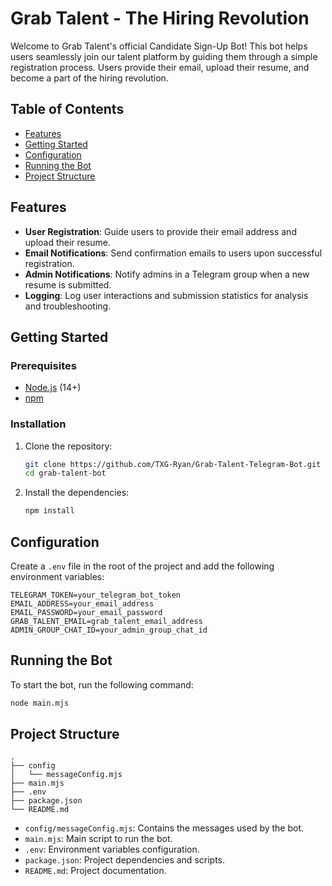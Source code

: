 
# Grab Talent - The Hiring Revolution

Welcome to Grab Talent's official Candidate Sign-Up Bot! This bot helps users seamlessly join our talent platform by guiding them through a simple registration process. Users provide their email, upload their resume, and become a part of the hiring revolution.

## Table of Contents

- [Features](#features)
- [Getting Started](#getting-started)
- [Configuration](#configuration)
- [Running the Bot](#running-the-bot)
- [Project Structure](#project-structure)

## Features

- **User Registration**: Guide users to provide their email address and upload their resume.
- **Email Notifications**: Send confirmation emails to users upon successful registration.
- **Admin Notifications**: Notify admins in a Telegram group when a new resume is submitted.
- **Logging**: Log user interactions and submission statistics for analysis and troubleshooting.

## Getting Started

### Prerequisites

- [Node.js](https://nodejs.org/) (14+)
- [npm](https://www.npmjs.com/)

### Installation

1. Clone the repository:
   ```bash
   git clone https://github.com/TXG-Ryan/Grab-Talent-Telegram-Bot.git
   cd grab-talent-bot
   ```

2. Install the dependencies:
   ```bash
   npm install
   ```

## Configuration

Create a `.env` file in the root of the project and add the following environment variables:

```
TELEGRAM_TOKEN=your_telegram_bot_token
EMAIL_ADDRESS=your_email_address
EMAIL_PASSWORD=your_email_password
GRAB_TALENT_EMAIL=grab_talent_email_address
ADMIN_GROUP_CHAT_ID=your_admin_group_chat_id
```

## Running the Bot

To start the bot, run the following command:

```bash
node main.mjs
```

## Project Structure

```
.
├── config
│   └── messageConfig.mjs
├── main.mjs
├── .env
├── package.json
└── README.md
```

- `config/messageConfig.mjs`: Contains the messages used by the bot.
- `main.mjs`: Main script to run the bot.
- `.env`: Environment variables configuration.
- `package.json`: Project dependencies and scripts.
- `README.md`: Project documentation.